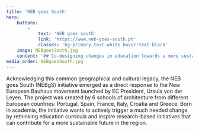 ```yaml
---
title: 'NEB goes South'
hero:
    buttons:
        -
            text: 'NEB goes south'
            link: 'https://www.neb-goes-south.pt'
            classes: 'bg-primary text-white hover:text-black'
    image: NEBgoesSouth.jpg
    content: '## Co-designing changes in education towards a more sustainable future.'
media_order: NEBgoesSouth.jpg
---
```


Acknowledging this common geographical and cultural legacy, the NEB goes South (NEBgS) initiative emerged as a direct response to the New European Bauhaus movement launched by EC President, Ursula von der Leyen. The project was created by 6 schools of architecture from different European countries: Portugal, Spain, France, Italy, Croatia and Greece. Born in academia, the initiative wants to actively trigger a much needed change by rethinking education curricula and inspire research-based initiatives that can contribute for a more sustainable future in the region.